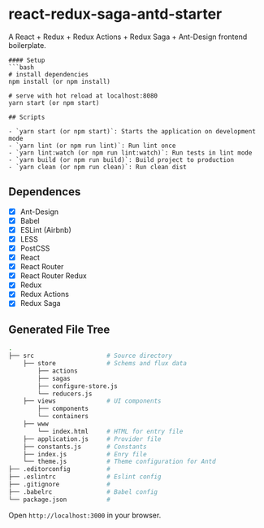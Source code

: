 # react-redux-saga-antd-starter

A React + Redux + Redux Actions + Redux Saga + Ant-Design frontend boilerplate.

```
#### Setup
```bash
# install dependencies
npm install (or npm install)

# serve with hot reload at localhost:8080
yarn start (or npm start)

```
```
## Scripts

- `yarn start (or npm start)`: Starts the application on development mode
- `yarn lint (or npm run lint)`: Run lint once
- `yarn lint:watch (or npm run lint:watch)`: Run tests in lint mode
- `yarn build (or npm run build)`: Build project to production
- `yarn clean (or npm run clean)`: Run clean dist

```
## Dependences

- [x] Ant-Design
- [x] Babel
- [x] ESLint (Airbnb)
- [x] LESS
- [x] PostCSS
- [x] React
- [x] React Router
- [x] React Router Redux
- [x] Redux
- [x] Redux Actions
- [x] Redux Saga

## Generated File Tree

```bash
.
├── src                    # Source directory
    ├── store              # Schems and flux data
        ├── actions
        ├── sagas
        ├── configure-store.js        
        └── reducers.js
    ├── views              # UI components
        ├── components
        └── containers
    ├── www
        └── index.html     # HTML for entry file
    ├── application.js     # Provider file
    ├── constants.js       # Constants
    ├── index.js           # Enry file
    └── theme.js           # Theme configuration for Antd
├── .editorconfig          #
├── .eslintrc              # Eslint config
├── .gitignore             #
├── .babelrc               # Babel config
└── package.json           #
```
Open `http://localhost:3000` in your browser.
